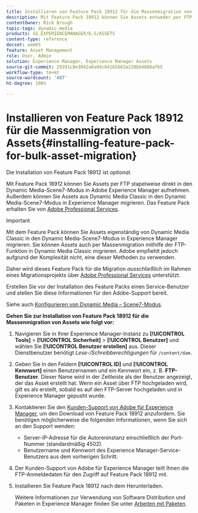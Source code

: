 ```yaml
---
title: Installieren von Feature Pack 18912 für die Massenmigration von Assets
description: Mit Feature Pack 18912 können Sie Assets entweder per FTP stapelweise erfassen oder Assets aus Dynamic Media Classic in Dynamic Media in Adobe Experience Manager migrieren. Dieses optionale Feature Pack ist über den Adobe-Support verfügbar.
contentOwner: Rick Brough
topic-tags: dynamic-media
products: SG_EXPERIENCEMANAGER/6.5/ASSETS
content-type: reference
docset: aem65
feature: Asset Management
role: User, Admin
solution: Experience Manager, Experience Manager Assets
source-git-commit: 29391c8e3042a8a04c64165663a228bb4886afb5
workflow-type: tm+mt
source-wordcount: '407'
ht-degree: 100%

---
```


# Installieren von Feature Pack 18912 für die Massenmigration von Assets{#installing-feature-pack-for-bulk-asset-migration}

Die Installation von Feature Pack 18912 ist *optional*.

Mit Feature Pack 18912 können Sie Assets per FTP stapelweise direkt in den Dynamic Media-Scene7-Modus in Adobe Experience Manager aufnehmen. Außerdem können Sie Assets aus Dynamic Media Classic in den Dynamic Media-Scene7-Modus in Experience Manager migrieren. Das Feature Pack erhalten Sie von [Adobe Professional Services](https://business.adobe.com/de/customers/consulting-services/main.html).

>[!IMPORTANT]
>
>Mit dem Feature Pack können Sie Assets eigenständig von Dynamic Media Classic in den Dynamic Media-Scene7-Modus in Experience Manager migrieren. Sie können Assets auch per Massenmigration mithilfe der FTP-Funktion in Dynamic Media Classic migrieren. Adobe empfiehlt jedoch aufgrund der Komplexität *nicht*, eine dieser Methoden zu verwenden.
>
>Daher wird dieses Feature Pack für die Migration *ausschließlich* im Rahmen eines Migrationsprojekts über [Adobe Professional Services](https://business.adobe.com/de/customers/consulting-services/main.html) unterstützt.

Erstellen Sie vor der Installation des Feature Packs einen Service-Benutzer und stellen Sie diese Informationen für den Adobe-Support bereit.

Siehe auch [Konfigurieren von Dynamic Media – Scene7-Modus](/help/assets/config-dms7.md).

**Gehen Sie zur Installation von Feature Pack 18912 für die Massenmigration von Assets wie folgt vor:**

1. Navigieren Sie in Ihrer Experience Manager-Instanz zu **[!UICONTROL Tools]** > **[!UICONTROL Sicherheit]** > **[!UICONTROL Benutzer]** und wählen Sie **[!UICONTROL Benutzer erstellen]** aus. Dieser Dienstbenutzer benötigt *Lese-/Schreibberechtigungen* für `/content/dam.`
1. Geben Sie in den Feldern **[!UICONTROL ID]** und **[!UICONTROL Kennwort]** einen Benutzernamen und ein Kennwort ein, z. B. **FTP-Benutzer**. Dieser Name wird in der Zeitleiste als der Benutzer angezeigt, der das Asset erstellt hat. Wenn ein Asset über FTP hochgeladen wird, gilt es als erstellt, sobald es auf den FTP-Server hochgeladen und in Experience Manager gepusht wurde.
1. Kontaktieren Sie den [Kunden-Support von Adobe für Experience Manager](https://experienceleague.adobe.com/?support-solution=General&amp;lang=de#support), um den Download von Feature Pack 18912 anzufordern. Sie benötigen möglicherweise die folgenden Informationen, wenn Sie sich an den Support wenden:

   * Server-IP-Adresse für die Autoreninstanz einschließlich der Port-Nummer (standardmäßig 4502).
   * Benutzername und Kennwort des Experience Manager-Service-Benutzers aus dem vorherigen Schritt.

1. Der Kunden-Support von Adobe für Experience Manager teilt Ihnen die FTP-Anmeldedaten für den Zugriff auf Feature Pack 18912 mit.
1. Installieren Sie Feature Pack 18912 nach dem Herunterladen.

   Weitere Informationen zur Verwendung von Software Distribution und Paketen in Experience Manager finden Sie unter [Arbeiten mit Paketen](/help/sites-administering/package-manager.md).
